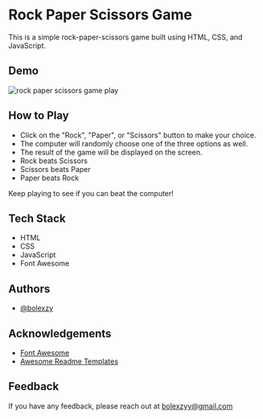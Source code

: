 
# Rock Paper Scissors Game

This is a simple rock-paper-scissors game built using HTML, CSS, and JavaScript.


## Demo

![rock paper scissors game play]('images/gameplay.gif')


## How to Play

- Click on the "Rock", "Paper", or "Scissors" button to make your choice.
- The computer will randomly choose one of the three options as well.
- The result of the game will be displayed on the screen.
- Rock beats Scissors
- Scissors beats Paper
- Paper beats Rock

Keep playing to see if you can beat the computer!


## Tech Stack

- HTML
- CSS
- JavaScript
- Font Awesome 


## Authors

- [@bolexzy](https://www.github.com/bolexzy)


## Acknowledgements

- [Font Awesome](https://fontawesome.com/)
 - [Awesome Readme Templates](https://readme.so/)

## Feedback

If you have any feedback, please reach out at bolexzyy@gmail.com

